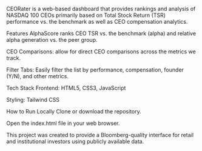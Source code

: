 CEORater is a web-based dashboard that provides rankings and analysis of NASDAQ 100 CEOs primarily based on Total Stock Return (TSR) performance vs. the benchmark as well as CEO compensation analytics. 

Features
AlphaScore ranks CEO TSR vs. the benchmark (alpha) and relative alpha generation vs. the peer group.

CEO Comparisons: allow for direct CEO comparisons across the metrics we track.

Filter Tabs: Easily filter the list by performance, compensation, founder (Y/N), and other metrics.

Tech Stack
Frontend: HTML5, CSS3, JavaScript

Styling: Tailwind CSS

How to Run Locally
Clone or download the repository.

Open the index.html file in your web browser.

This project was created to provide a Bloomberg-quality interface for retail and institutional investors using publicly available data.
